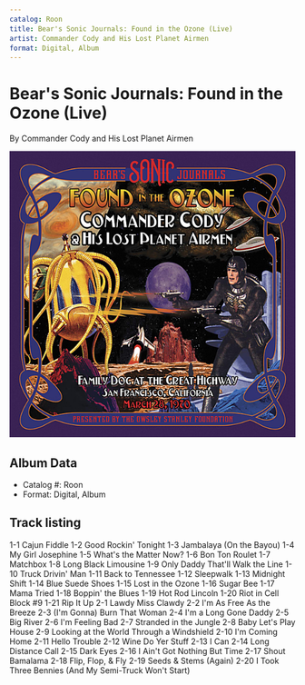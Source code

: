 ```yaml
---
catalog: Roon
title: Bear's Sonic Journals: Found in the Ozone (Live)
artist: Commander Cody and His Lost Planet Airmen
format: Digital, Album
---
```


# Bear's Sonic Journals: Found in the Ozone (Live)

By Commander Cody and His Lost Planet Airmen

![](../../assets/albumcovers/Commander_Cody_and_His_Lost_Planet_Airmen-Bears_Sonic_Journals-_Found_in_the_Ozone_Live.png)

## Album Data

- Catalog #: Roon
- Format: Digital, Album


## Track listing


1-1 Cajun Fiddle
1-2 Good Rockin' Tonight
1-3 Jambalaya (On the Bayou)
1-4 My Girl Josephine
1-5 What's the Matter Now?
1-6 Bon Ton Roulet
1-7 Matchbox
1-8 Long Black Limousine
1-9 Only Daddy That'll Walk the Line
1-10 Truck Drivin' Man
1-11 Back to Tennessee
1-12 Sleepwalk
1-13 Midnight Shift
1-14 Blue Suede Shoes
1-15 Lost in the Ozone
1-16 Sugar Bee
1-17 Mama Tried
1-18 Boppin' the Blues
1-19 Hot Rod Lincoln
1-20 Riot in Cell Block #9
1-21 Rip It Up
2-1 Lawdy Miss Clawdy
2-2 I'm As Free As the Breeze
2-3 (I'm Gonna) Burn That Woman
2-4 I'm a Long Gone Daddy
2-5 Big River
2-6 I'm Feeling Bad
2-7 Stranded in the Jungle
2-8 Baby Let's Play House
2-9 Looking at the World Through a Windshield
2-10 I'm Coming Home
2-11 Hello Trouble
2-12 Wine Do Yer Stuff
2-13 I Can
2-14 Long Distance Call
2-15 Dark Eyes
2-16 I Ain't Got Nothing But Time
2-17 Shout Bamalama
2-18 Flip, Flop, & Fly
2-19 Seeds & Stems (Again)
2-20 I Took Three Bennies (And My Semi-Truck Won't Start)

